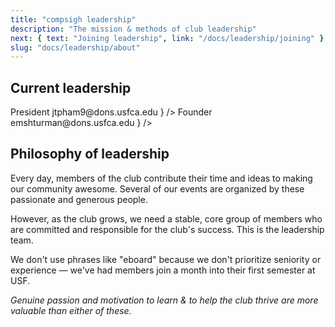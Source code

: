 ```yaml
---
title: "compsigh leadership"
description: "The mission & methods of club leadership"
next: { text: "Joining leadership", link: "/docs/leadership/joining" }
slug: "docs/leadership/about"
---
```


## Current leadership

<Grid columns={2}>
  <Media
    src="/avatars/jet.png"
    title="Jet Pham"
    description={
      <>
        <span>President</span>
        <Link href="mailto:jtpham9@dons.usfca.edu">jtpham9@dons.usfca.edu</Link>
      </>
    }
  />
  <Media
    src="/avatars/edward.png"
    title="Edward Shturman"
    description={
      <>
        <span>Founder</span>
        <Link href="mailto:emshturman@dons.usfca.edu">emshturman@dons.usfca.edu</Link>
      </>
    }
  />
</Grid>

## Philosophy of leadership

Every day, members of the club contribute their time and ideas to making our community awesome. Several of our events are organized by these passionate and generous people.

However, as the club grows, we need a stable, core group of members who are committed and responsible for the club's success. This is the leadership team.

We don't use phrases like "eboard" because we don't prioritize seniority or experience — we've had members join a month into their first semester at USF.

*Genuine passion and motivation to learn & to help the club thrive are more valuable than either of these.*
